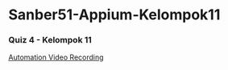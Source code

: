 # Sanber51-Appium-Kelompok11
### Quiz 4 - Kelompok 11
[Automation Video Recording](https://drive.google.com/file/d/1Gz-WWl4S-X8MCWQzmRxlv7Jvx13QyANQ/view?usp=sharing)
